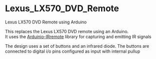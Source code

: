 # Lexus_LX570_DVD_Remote
Lexus LX570 DVD Remote using Arduino 

This replaces the Lexus LX570 DVD remote using an Arduino.  
  It uses the [Arduinio-IRremote](https://github.com/Arduino-IRremote/Arduino-IRremote) library for capturing and emitting IR signals

The design uses a set of buttons and an infrared diode.
The buttons are connected to digital i/o pins configured as input with internal pullup

